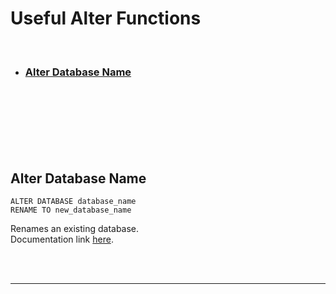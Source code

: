 # Useful Alter Functions

<br/>

- ### [Alter Database Name](#alter-database-name)

<br/> <br/>
<br/> <br/>
<br/> <br/>

## Alter Database Name


```genericsql
ALTER DATABASE database_name
RENAME TO new_database_name
```

Renames an existing database.  
Documentation link <a href="https://docs.snowflake.com/en/sql-reference/sql/alter-database#syntax">here</a>.


<br/> <br/>
<hr/>
<br/> <br/>